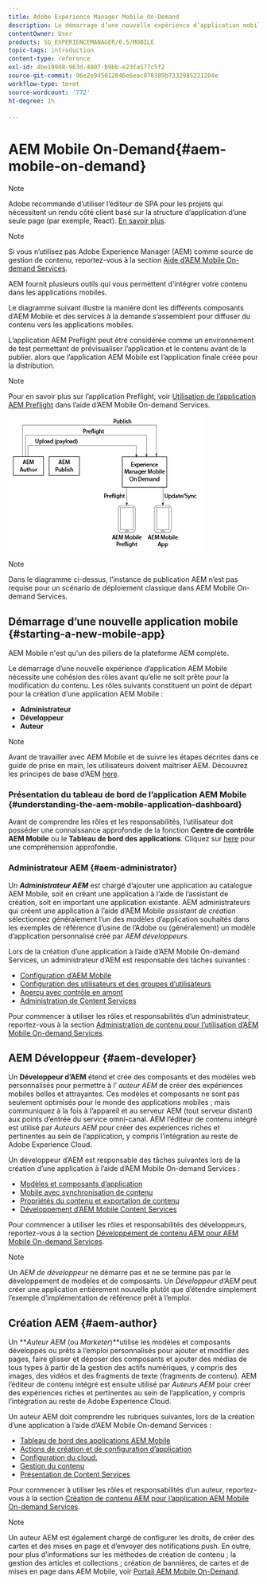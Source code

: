 ```yaml
---
title: Adobe Experience Manager Mobile On-Demand
description: Le démarrage d’une nouvelle expérience d’application mobile Adobe Experience Manager (AEM) nécessite une cohésion des rôles avant qu’elle ne soit prête pour la modification du contenu. Consultez cette page pour commencer à utiliser AEM services mobiles On-Demand.
contentOwner: User
products: SG_EXPERIENCEMANAGER/6.5/MOBILE
topic-tags: introduction
content-type: reference
exl-id: 4be199d8-963d-4807-b9bb-e23fa577c5f2
source-git-commit: 96e2e945012046e6eac878389b7332985221204e
workflow-type: tm+mt
source-wordcount: '772'
ht-degree: 1%

---
```


# AEM Mobile On-Demand{#aem-mobile-on-demand}

>[!NOTE]
>
>Adobe recommande d’utiliser l’éditeur de SPA pour les projets qui nécessitent un rendu côté client basé sur la structure d’application d’une seule page (par exemple, React). [En savoir plus](/help/sites-developing/spa-overview.md).

>[!NOTE]
>
>Si vous n’utilisez pas Adobe Experience Manager (AEM) comme source de gestion de contenu, reportez-vous à la section [Aide d’AEM Mobile On-demand Services](https://helpx.adobe.com/digital-publishing-solution/topics.html).

AEM fournit plusieurs outils qui vous permettent d&#39;intégrer votre contenu dans les applications mobiles.

Le diagramme suivant illustre la manière dont les différents composants d’AEM Mobile et des services à la demande s’assemblent pour diffuser du contenu vers les applications mobiles.

L’application AEM Preflight peut être considérée comme un environnement de test permettant de prévisualiser l’application et le contenu avant de la publier. alors que l’application AEM Mobile est l’application finale créée pour la distribution.

>[!NOTE]
>
>Pour en savoir plus sur l’application Preflight, voir [Utilisation de l’application AEM Preflight](https://helpx.adobe.com/digital-publishing-solution/help/preflight-app.html) dans l’aide d’AEM Mobile On-demand Services.

![chlimage_1-171](assets/chlimage_1-171.png)

>[!NOTE]
>
>Dans le diagramme ci-dessus, l’instance de publication AEM n’est pas requise pour un scénario de déploiement classique dans AEM Mobile On-demand Services.

## Démarrage d’une nouvelle application mobile {#starting-a-new-mobile-app}

AEM Mobile n&#39;est qu&#39;un des piliers de la plateforme AEM complète.

Le démarrage d’une nouvelle expérience d’application AEM Mobile nécessite une cohésion des rôles avant qu’elle ne soit prête pour la modification du contenu. Les rôles suivants constituent un point de départ pour la création d’une application AEM Mobile :

* **Administrateur**
* **Développeur**
* **Auteur**

>[!NOTE]
>
>Avant de travailler avec AEM Mobile et de suivre les étapes décrites dans ce guide de prise en main, les utilisateurs doivent maîtriser AEM. Découvrez les principes de base d’AEM [here](/help/sites-deploying/deploy.md).

### Présentation du tableau de bord de l’application AEM Mobile {#understanding-the-aem-mobile-application-dashboard}

Avant de comprendre les rôles et les responsabilités, l’utilisateur doit posséder une connaissance approfondie de la fonction **Centre de contrôle AEM Mobile** ou le **Tableau de bord des applications**. Cliquez sur [here](/help/mobile/mobile-apps-ondemand-application-dashboard.md) pour une compréhension approfondie.

### Administrateur AEM {#aem-administrator}

Un ***Administrateur AEM*** est chargé d’ajouter une application au catalogue AEM Mobile, soit en créant une application à l’aide de l’assistant de création, soit en important une application existante. AEM administrateurs qui créent une application à l’aide d’AEM Mobile *assistant de création* sélectionnez généralement l’un des modèles d’application souhaités dans les exemples de référence d’usine de l’Adobe ou (généralement) un modèle d’application personnalisé créé par *AEM développeurs.*

Lors de la création d’une application à l’aide d’AEM Mobile On-demand Services, un administrateur d’AEM est responsable des tâches suivantes :

* [Configuration d’AEM Mobile](/help/mobile/aem-mobile-setup.md)
* [Configuration des utilisateurs et des groupes d’utilisateurs](/help/mobile/aem-mobile-configure-users.md)
* [Aperçu avec contrôle en amont](/help/mobile/aem-mobile-manage-ondemand-services.md)
* [Administration de Content Services](/help/mobile/developing-content-services.md)

Pour commencer à utiliser les rôles et responsabilités d’un administrateur, reportez-vous à la section [Administration de contenu pour l’utilisation d’AEM Mobile On-demand Services](/help/mobile/aem-mobile.md).

## AEM Développeur {#aem-developer}

Un **Développeur d’AEM** étend et crée des composants et des modèles web personnalisés pour permettre à l’ *auteur AEM* de créer des expériences mobiles belles et attrayantes. Ces modèles et composants ne sont pas seulement optimisés pour le monde des applications mobiles ; mais communiquez à la fois à l’appareil et au serveur AEM (tout serveur distant) aux points d’entrée du service omni-canal. AEM l’éditeur de contenu intégré est utilisé par *Auteurs AEM* pour créer des expériences riches et pertinentes au sein de l’application, y compris l’intégration au reste de Adobe Experience Cloud.

Un développeur d’AEM est responsable des tâches suivantes lors de la création d’une application à l’aide d’AEM Mobile On-demand Services :

* [Modèles et composants d’application](/help/mobile/app-templates-and-components1.md)
* [Mobile avec synchronisation de contenu](/help/mobile/mobile-ondemand-contentsync.md)
* [Propriétés du contenu et exportation de contenu](/help/mobile/on-demand-content-properties-exporting.md)
* [Développement d’AEM Mobile Content Services](/help/mobile/developing-content-services.md)

Pour commencer à utiliser les rôles et responsabilités des développeurs, reportez-vous à la section [Développement de contenu AEM pour AEM Mobile On-demand Services](/help/mobile/aem-mobile-on-demand.md).

>[!NOTE]
>
>Un *AEM de développeur* ne démarre pas et ne se termine pas par le développement de modèles et de composants. Un *Développeur d’AEM* peut créer une application entièrement nouvelle plutôt que d’étendre simplement l’exemple d’implémentation de référence prêt à l’emploi.

## Création AEM {#aem-author}

Un ***Auteur AEM* (ou *Marketer*)**utilise les modèles et composants développés ou prêts à l’emploi personnalisés pour ajouter et modifier des pages, faire glisser et déposer des composants et ajouter des médias de tous types à partir de la gestion des actifs numériques, y compris des images, des vidéos et des fragments de texte (fragments de contenu). AEM l’éditeur de contenu intégré est ensuite utilisé par *Auteurs AEM* pour créer des expériences riches et pertinentes au sein de l’application, y compris l’intégration au reste de Adobe Experience Cloud.

Un auteur AEM doit comprendre les rubriques suivantes, lors de la création d’une application à l’aide d’AEM Mobile On-demand Services :

* [Tableau de bord des applications AEM Mobile](/help/mobile/mobile-apps-ondemand-application-dashboard.md)
* [Actions de création et de configuration d’application](/help/mobile/mobile-apps-ondemand-application-create-configure-action.md)
* [Configuration du cloud.](/help/mobile/mobile-on-demand-associating-an-on-demand-app-to-cloud-configuration.md)
* [Gestion du contenu](/help/mobile/mobile-apps-ondemand-manage-content-ondemand.md)
* [Présentation de Content Services](/help/mobile/develop-content-as-a-service.md)

Pour commencer à utiliser les rôles et responsabilités d’un auteur, reportez-vous à la section [Création de contenu AEM pour l’application AEM Mobile On-demand Services](/help/mobile/mobile-apps-ondemand.md).

>[!NOTE]
>
>Un auteur AEM est également chargé de configurer les droits, de créer des cartes et des mises en page et d’envoyer des notifications push. En outre, pour plus d’informations sur les méthodes de création de contenu ; la gestion des articles et collections ; création de bannières, de cartes et de mises en page dans AEM Mobile, voir [Portail AEM Mobile On-Demand](https://helpx.adobe.com/digital-publishing-solution/topics.html#dynamicpod_reference_2).
